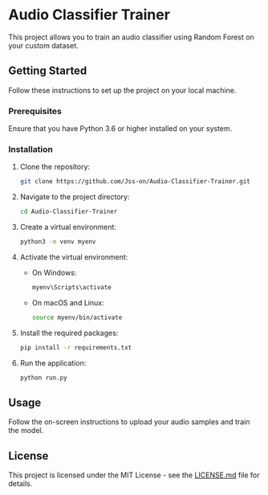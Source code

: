 
# Audio Classifier Trainer

This project allows you to train an audio classifier using Random Forest on your custom dataset.

## Getting Started

Follow these instructions to set up the project on your local machine.

### Prerequisites

Ensure that you have Python 3.6 or higher installed on your system.

### Installation

1. Clone the repository:
   ```bash
   git clone https://github.com/Jss-on/Audio-Classifier-Trainer.git
   ```

2. Navigate to the project directory:
   ```bash
   cd Audio-Classifier-Trainer
   ```

3. Create a virtual environment:
   ```bash
   python3 -m venv myenv
   ```

4. Activate the virtual environment:
   - On Windows:
     ```bash
     myenv\Scripts\activate
     ```
   - On macOS and Linux:
     ```bash
     source myenv/bin/activate
     ```

5. Install the required packages:
   ```bash
   pip install -r requirements.txt
   ```

6. Run the application:
   ```bash
   python run.py
   ```

## Usage

Follow the on-screen instructions to upload your audio samples and train the model.

## License

This project is licensed under the MIT License - see the [LICENSE.md](LICENSE.md) file for details.
